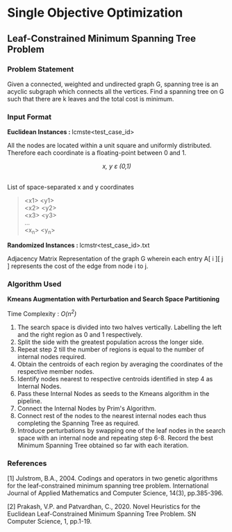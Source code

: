 <h1>Single Objective Optimization</h1>
<h2>Leaf-Constrained Minimum Spanning Tree Problem</h2>
<div>
<h3>Problem Statement</h3>
<p>Given a connected, weighted and undirected graph G, spanning tree is an acyclic subgraph which connects all the vertices. Find a spanning tree on G such that there are k leaves and the total cost is minimum.</p>
</div>

<div>
<h3>Input Format</h3>

<b>Euclidean Instances : </b> lcmste\<test_case_id>

All the nodes are located within a unit square and uniformly distributed. Therefore each coordinate is a floating-point between 0 and 1.

<center><i> x, y &epsilon; (0,1) </i></center><br>

List of space-separated x and y coordinates

> \<x1> \<y1> <br>
> \<x2> \<y2> <br>
> \<x3> \<y3> <br>
> ... <br>
> \<x<sub>n</sub>> \<y<sub>n</sub>> <br>

<b>Randomized Instances : </b> lcmstr\<test_case_id>.txt

Adjacency Matrix Representation of the graph G wherein each entry A[ i ][ j ] represents the cost of the edge from node i to j.

</div>

<h3>Algorithm Used</h3>

<b>Kmeans Augmentation with Perturbation and Search Space Partitioning</b>

Time Complexity : <i>O(n<sup>2</sup>)</i>

<ol>
<li>The search space is divided into two halves vertically. Labelling the left and the right region as 0 and 1 respectively.</li>
<li>Split the side with the greatest population across the longer side.</li>
<li>Repeat step 2 till the number of regions is equal to the number of internal nodes required.</li>
<li>Obtain the centroids of each region by averaging the coordinates of the respective member nodes.</li> 
<li>Identify nodes nearest to respective centroids identified in step 4 as Internal Nodes.</li>
<li>Pass these Internal Nodes as seeds to the Kmeans algorithm in the pipeline.</li>
<li>Connect the Internal Nodes by Prim's Algorithm.</li>
<li>Connect rest of the nodes to the nearest internal nodes each thus completing the Spanning Tree as required.</li>
<li>Introduce perturbations by swapping one of the leaf nodes in the search space with an internal node and repeating step 6-8. Record the best Minimum Spanning Tree obtained so far with each iteration.</li>
</ol>

<h3>References</h3>

[1] Julstrom, B.A., 2004. Codings and operators in two genetic algorithms for the leaf-constrained minimum spanning tree problem. International Journal of Applied Mathematics and Computer Science, 14(3), pp.385-396.

[2] Prakash, V.P. and Patvardhan, C., 2020. Novel Heuristics for the Euclidean Leaf-Constrained Minimum Spanning Tree Problem. SN Computer Science, 1, pp.1-19.